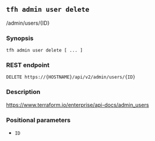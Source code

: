 ## `tfh admin user delete`

/admin/users/{ID}

### Synopsis

    tfh admin user delete [ ... ]

### REST endpoint

    DELETE https://{HOSTNAME}/api/v2/admin/users/{ID}

### Description

https://www.terraform.io/enterprise/api-docs/admin_users

### Positional parameters

* `ID`

